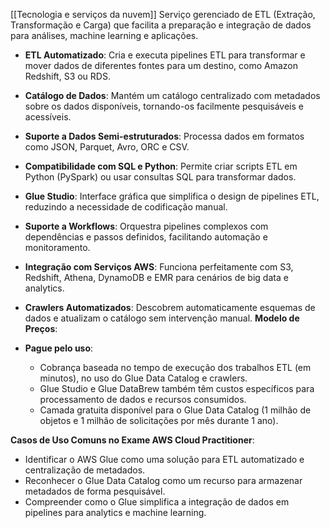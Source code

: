 [[Tecnologia e serviços da nuvem]]
Serviço gerenciado de ETL (Extração, Transformação e Carga) que facilita a preparação e integração de dados para análises, machine learning e aplicações.
- **ETL Automatizado**: Cria e executa pipelines ETL para transformar e mover dados de diferentes fontes para um destino, como Amazon Redshift, S3 ou RDS.
- **Catálogo de Dados**: Mantém um catálogo centralizado com metadados sobre os dados disponíveis, tornando-os facilmente pesquisáveis e acessíveis.
- **Suporte a Dados Semi-estruturados**: Processa dados em formatos como JSON, Parquet, Avro, ORC e CSV.
- **Compatibilidade com SQL e Python**: Permite criar scripts ETL em Python (PySpark) ou usar consultas SQL para transformar dados.
- **Glue Studio**: Interface gráfica que simplifica o design de pipelines ETL, reduzindo a necessidade de codificação manual.
- **Suporte a Workflows**: Orquestra pipelines complexos com dependências e passos definidos, facilitando automação e monitoramento.
- **Integração com Serviços AWS**: Funciona perfeitamente com S3, Redshift, Athena, DynamoDB e EMR para cenários de big data e analytics.
- **Crawlers Automatizados**: Descobrem automaticamente esquemas de dados e atualizam o catálogo sem intervenção manual.
**Modelo de Preços**:

- **Pague pelo uso**:
    - Cobrança baseada no tempo de execução dos trabalhos ETL (em minutos), no uso do Glue Data Catalog e crawlers.
    - Glue Studio e Glue DataBrew também têm custos específicos para processamento de dados e recursos consumidos.
    - Camada gratuita disponível para o Glue Data Catalog (1 milhão de objetos e 1 milhão de solicitações por mês durante 1 ano).

**Casos de Uso Comuns no Exame AWS Cloud Practitioner**:

- Identificar o AWS Glue como uma solução para ETL automatizado e centralização de metadados.
- Reconhecer o Glue Data Catalog como um recurso para armazenar metadados de forma pesquisável.
- Compreender como o Glue simplifica a integração de dados em pipelines para analytics e machine learning.